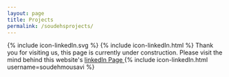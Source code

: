```yaml
---
layout: page
title: Projects
permalink: /soudehsprojects/
---
```

{% include icon-linkedIn.svg %}
{% include icon-linkedIn.html %}
Thank you for visiting us, this page is currently under construction.
Please visit the mind behind this website's <a href="https://ca.linkedin.com/in/soudehmousavi"> 
linkedIn Page </a> 
{% include icon-linkedIn.html username=soudehmousavi %} 
